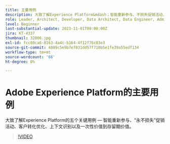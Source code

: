 ```yaml
---
title: 主要用例
description: 大致了解Experience Platform&mdash；智能重新参与、不损失促销活动、客户转化优化、上下文识别以及一次性值到生命周期值这五个关键用例。
role: Leader, Architect, Developer, Data Architect, Data Engineer, Admin, User
level: Beginner
last-substantial-update: 2023-11-01T00:00:00Z
jira: KT-4337
thumbnail: 32806.jpg
exl-id: fcc80ca6-8163-4a4c-b164-4f12f76c03e3
source-git-commit: 4809c5e9b7ef031dd57f710b5e1fe39a55edf134
workflow-type: tm+mt
source-wordcount: '66'
ht-degree: 0%

---
```


# Adobe Experience Platform的主要用例

大致了解Experience Platform的五个关键用例 — 智能重新参与、“永不损失”促销活动、客户转化优化、上下文识别以及一次性价值到存留期价值。

>[!VIDEO](https://video.tv.adobe.com/v/32806?learn=on)

